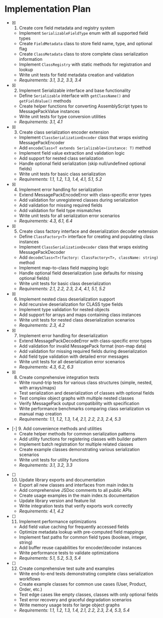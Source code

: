 # Implementation Plan

- [x] 1. Create core field metadata and registry system
  - Implement `SerializableFieldType` enum with all supported field types
  - Create `FieldMetadata` class to store field name, type, and optional flag
  - Create `ClassMetadata` class to store complete class serialization information
  - Implement `ClassRegistry` with static methods for registration and lookup
  - Write unit tests for field metadata creation and validation
  - _Requirements: 3.1, 3.2, 3.3, 3.4_

- [x] 2. Implement Serializable interface and base functionality
  - Define `Serializable` interface with `getClassName()` and `getFieldValue()` methods
  - Create helper functions for converting AssemblyScript types to MessagePackValue instances
  - Write unit tests for type conversion utilities
  - _Requirements: 3.1, 4.1_

- [x] 3. Create class serialization encoder extension
  - Implement `ClassSerializationEncoder` class that wraps existing MessagePackEncoder
  - Add `encodeClass<T extends Serializable>(instance: T)` method
  - Implement field value extraction and validation logic
  - Add support for nested class serialization
  - Handle optional field serialization (skip null/undefined optional fields)
  - Write unit tests for basic class serialization
  - _Requirements: 1.1, 1.2, 1.3, 1.4, 4.1, 5.1, 5.2_

- [x] 4. Implement error handling for serialization
  - Extend MessagePackEncodeError with class-specific error types
  - Add validation for unregistered classes during serialization
  - Add validation for missing required fields
  - Add validation for field type mismatches
  - Write unit tests for all serialization error scenarios
  - _Requirements: 4.3, 6.1, 6.4_

- [x] 5. Create class factory interface and deserialization decoder extension
  - Define `ClassFactory<T>` interface for creating and populating class instances
  - Implement `ClassSerializationDecoder` class that wraps existing MessagePackDecoder
  - Add `decodeClass<T>(factory: ClassFactory<T>, className: string)` method
  - Implement map-to-class field mapping logic
  - Handle optional field deserialization (use defaults for missing optional fields)
  - Write unit tests for basic class deserialization
  - _Requirements: 2.1, 2.2, 2.3, 2.4, 4.1, 5.1, 5.2_

- [x] 6. Implement nested class deserialization support
  - Add recursive deserialization for CLASS type fields
  - Implement type validation for nested objects
  - Add support for arrays and maps containing class instances
  - Write unit tests for nested class deserialization scenarios
  - _Requirements: 2.3, 4.2_

- [x] 7. Implement error handling for deserialization
  - Extend MessagePackDecodeError with class-specific error types
  - Add validation for invalid MessagePack format (non-map data)
  - Add validation for missing required fields during deserialization
  - Add field type validation with detailed error messages
  - Write unit tests for all deserialization error scenarios
  - _Requirements: 4.3, 6.2, 6.3_

- [x] 8. Create comprehensive integration tests
  - Write round-trip tests for various class structures (simple, nested, with arrays/maps)
  - Test serialization and deserialization of classes with optional fields
  - Test complex object graphs with multiple nested classes
  - Verify MessagePack output compatibility with specification
  - Write performance benchmarks comparing class serialization vs manual map creation
  - _Requirements: 1.1, 1.2, 1.3, 1.4, 2.1, 2.2, 2.3, 2.4, 5.3_

- [-] 9. Add convenience methods and utilities
  - Create helper methods for common serialization patterns
  - Add utility functions for registering classes with builder pattern
  - Implement batch registration for multiple related classes
  - Create example classes demonstrating various serialization scenarios
  - Write unit tests for utility functions
  - _Requirements: 3.1, 3.2, 3.3_

- [ ] 10. Update library exports and documentation
  - Export all new classes and interfaces from main index.ts
  - Add comprehensive JSDoc comments to all public APIs
  - Create usage examples in the main index.ts documentation
  - Update library version and feature list
  - Write integration tests that verify exports work correctly
  - _Requirements: 4.1, 4.2_

- [ ] 11. Implement performance optimizations
  - Add field value caching for frequently accessed fields
  - Optimize metadata lookup with pre-computed field mappings
  - Implement fast paths for common field types (boolean, integer, string)
  - Add buffer reuse capabilities for encoder/decoder instances
  - Write performance tests to validate optimizations
  - _Requirements: 5.1, 5.2, 5.3, 5.4_

- [ ] 12. Create comprehensive test suite and examples
  - Write end-to-end tests demonstrating complete class serialization workflows
  - Create example classes for common use cases (User, Product, Order, etc.)
  - Test edge cases like empty classes, classes with only optional fields
  - Test error recovery and graceful degradation scenarios
  - Write memory usage tests for large object graphs
  - _Requirements: 1.1, 1.2, 1.3, 1.4, 2.1, 2.2, 2.3, 2.4, 5.3, 5.4_